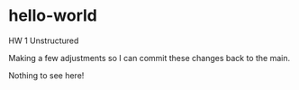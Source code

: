 # hello-world
HW 1 Unstructured

Making a few adjustments so I can commit these changes back to the main.

Nothing to see here!
